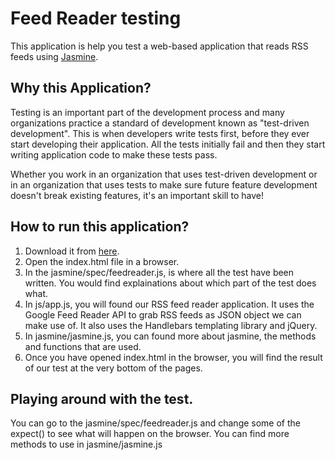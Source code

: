 # Feed Reader testing

This application is help you test a web-based application that reads RSS feeds using [Jasmine](http://jasmine.github.io/).


## Why this Application?

Testing is an important part of the development process and many organizations practice a standard of development known as "test-driven development". This is when developers write tests first, before they ever start developing their application. All the tests initially fail and then they start writing application code to make these tests pass.

Whether you work in an organization that uses test-driven development or in an organization that uses tests to make sure future feature development doesn't break existing features, it's an important skill to have!


## How to run this application?

1. Download it from [here](https://github.com/pettibetty/frontend-nanodegree-feedreader).
2. Open the index.html file in a browser.
3. In the jasmine/spec/feedreader.js, is where all the test have been written. You would find explainations about which part of the test does what.
4. In js/app.js, you will found  our RSS feed reader application. It uses the Google
Feed Reader API to grab RSS feeds as JSON object we can make
use of. It also uses the Handlebars templating library and
jQuery.
5. In jasmine/jasmine.js, you can found more about jasmine, the methods and functions that are used.
6. Once you have opened index.html in the browser, you will find the result of our test at the very bottom of the pages.

## Playing around with the test.

You can go to the jasmine/spec/feedreader.js and change some of the expect() to see what will happen on the browser. You can find more methods to use in jasmine/jasmine.js


